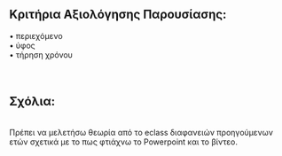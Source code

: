 <h2> Κριτήρια Αξιολόγησης Παρουσίασης:</h2> 

• περιεχόμενο       <br>
• ύφος              <br>
• τήρηση χρόνου
<br>
<br>
<br>

<h2>Σχόλια:</h2>    <br> 
Πρέπει να μελετήσω θεωρία από το eclass διαφανειών προηγούμενων ετών σχετικά με το πως φτιάχνω το Powerpoint και το βίντεο.
